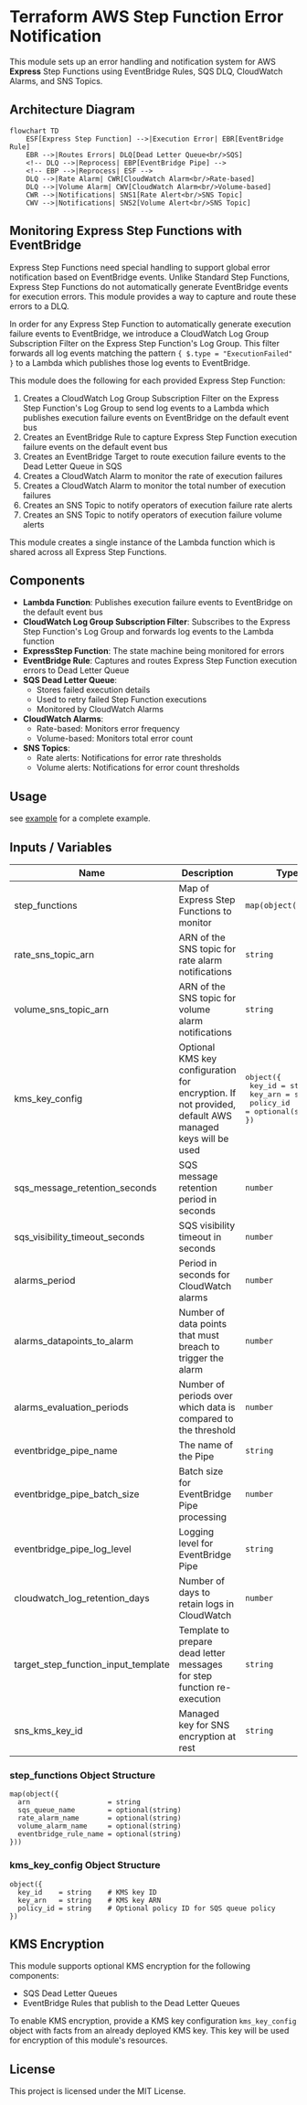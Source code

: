 # Terraform AWS Step Function Error Notification

This module sets up an error handling and notification system for AWS **Express** Step Functions using EventBridge Rules, SQS DLQ, CloudWatch Alarms, and SNS Topics.

<!-- It provides an EventBridge Pipe to allow operators to turn on/off dead letter queue reprocessing. -->

## Architecture Diagram

```mermaid
flowchart TD
    ESF[Express Step Function] -->|Execution Error| EBR[EventBridge Rule]
    EBR -->|Routes Errors| DLQ[Dead Letter Queue<br/>SQS]
    <!-- DLQ -->|Reprocess| EBP[EventBridge Pipe] -->
    <!-- EBP -->|Reprocess| ESF -->
    DLQ -->|Rate Alarm| CWR[CloudWatch Alarm<br/>Rate-based]
    DLQ -->|Volume Alarm| CWV[CloudWatch Alarm<br/>Volume-based]
    CWR -->|Notifications| SNS1[Rate Alert<br/>SNS Topic]
    CWV -->|Notifications| SNS2[Volume Alert<br/>SNS Topic]
```

## Monitoring Express Step Functions with EventBridge

Express Step Functions need special handling to support global error notification based on EventBridge events. Unlike Standard Step Functions, Express Step Functions do not automatically generate EventBridge events for execution errors. This module provides a way to capture and route these errors to a DLQ.

In order for any Express Step Function to automatically generate execution failure events to EventBridge, we introduce a CloudWatch Log Group Subscription Filter on the Express Step Function's Log Group. This filter forwards all log events matching the pattern `{ $.type = "ExecutionFailed" }` to a Lambda which publishes those log events to EventBridge.

This module does the following for each provided Express Step Function:

1. Creates a CloudWatch Log Group Subscription Filter on the Express Step Function's Log Group to send log events to a Lambda which publishes execution failure events on EventBridge on the default event bus
2. Creates an EventBridge Rule to capture Express Step Function execution failure events on the default event bus
3. Creates an EventBridge Target to route execution failure events to the Dead Letter Queue in SQS
4. Creates a CloudWatch Alarm to monitor the rate of execution failures
5. Creates a CloudWatch Alarm to monitor the total number of execution failures
6. Creates an SNS Topic to notify operators of execution failure rate alerts
7. Creates an SNS Topic to notify operators of execution failure volume alerts
<!-- 8. Creates an EventBridge Pipe to allow operators to turn on/off dead letter queue reprocessing to the Express Step Function -->

This module creates a single instance of the Lambda function which is shared across all Express Step Functions.

## Components

- **Lambda Function**: Publishes execution failure events to EventBridge on the default event bus
- **CloudWatch Log Group Subscription Filter**: Subscribes to the Express Step Function's Log Group and forwards log events to the Lambda function
- **ExpressStep Function**: The state machine being monitored for errors
- **EventBridge Rule**: Captures and routes Express Step Function execution errors to Dead Letter Queue
- **SQS Dead Letter Queue**:
  - Stores failed execution details
  - Used to retry failed Step Function executions
  - Monitored by CloudWatch Alarms
- **CloudWatch Alarms**:
  - Rate-based: Monitors error frequency
  - Volume-based: Monitors total error count
- **SNS Topics**:
  - Rate alerts: Notifications for error rate thresholds
  - Volume alerts: Notifications for error count thresholds
  <!-- - **EventBridge Pipe**: Allows operators to turn on/off dead letter queue reprocessing -->

## Usage

see [example](./examples/complete.main.tf) for a complete example.

## Inputs / Variables

| Name                                | Description                                                                                           | Type                                                                                                | Default              | Required |
| ----------------------------------- | ----------------------------------------------------------------------------------------------------- | --------------------------------------------------------------------------------------------------- | -------------------- | :------: |
| step_functions                      | Map of Express Step Functions to monitor                                                              | `map(object({...}))`                                                                                | n/a                  |   yes    |
| rate_sns_topic_arn                  | ARN of the SNS topic for rate alarm notifications                                                     | `string`                                                                                            | n/a                  |   yes    |
| volume_sns_topic_arn                | ARN of the SNS topic for volume alarm notifications                                                   | `string`                                                                                            | n/a                  |   yes    |
| kms_key_config                      | Optional KMS key configuration for encryption. If not provided, default AWS managed keys will be used | <pre>object({<br> key_id = string<br> key_arn = string<br> policy_id = optional(string)<br>})</pre> | `null`               |    no    |
| sqs_message_retention_seconds       | SQS message retention period in seconds                                                               | `number`                                                                                            | `604800`             |    no    |
| sqs_visibility_timeout_seconds      | SQS visibility timeout in seconds                                                                     | `number`                                                                                            | `30`                 |    no    |
| alarms_period                       | Period in seconds for CloudWatch alarms                                                               | `number`                                                                                            | `60`                 |    no    |
| alarms_datapoints_to_alarm          | Number of data points that must breach to trigger the alarm                                           | `number`                                                                                            | `2`                  |    no    |
| alarms_evaluation_periods           | Number of periods over which data is compared to the threshold                                        | `number`                                                                                            | `2`                  |    no    |
| eventbridge_pipe_name               | The name of the Pipe                                                                                  | `string`                                                                                            | `null`               |    no    |
| eventbridge_pipe_batch_size         | Batch size for EventBridge Pipe processing                                                            | `number`                                                                                            | `1`                  |    no    |
| eventbridge_pipe_log_level          | Logging level for EventBridge Pipe                                                                    | `string`                                                                                            | `"ERROR"`            |    no    |
| cloudwatch_log_retention_days       | Number of days to retain logs in CloudWatch                                                           | `number`                                                                                            | `90`                 |    no    |
| target_step_function_input_template | Template to prepare dead letter messages for step function re-execution                               | `string`                                                                                            | `"<$.detail.input>"` |    no    |
| sns_kms_key_id                      | Managed key for SNS encryption at rest                                                                | `string`                                                                                            | `null`               |    no    |

### step_functions Object Structure

```hcl
map(object({
  arn                   = string
  sqs_queue_name        = optional(string)
  rate_alarm_name       = optional(string)
  volume_alarm_name     = optional(string)
  eventbridge_rule_name = optional(string)
}))
```

### kms_key_config Object Structure

```hcl
object({
  key_id    = string    # KMS key ID
  key_arn   = string    # KMS key ARN
  policy_id = string    # Optional policy ID for SQS queue policy
})
```

## KMS Encryption

This module supports optional KMS encryption for the following components:

- SQS Dead Letter Queues
- EventBridge Rules that publish to the Dead Letter Queues

To enable KMS encryption, provide a KMS key configuration `kms_key_config` object with facts from an already deployed KMS key. This key will be used for encryption of this module's resources.

## License

This project is licensed under the MIT License.
